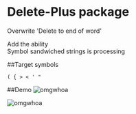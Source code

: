 # Delete-Plus package

Overwrite 'Delete to end of word'

Add the ability  
Symbol sandwiched strings is processing



##Target symbols
```
( { > < ' "
```


##Demo
![omgwhoa][demo html]

![omgwhoa][demo js]

[demo html]: https://dl.dropboxusercontent.com/s/mxdot7tb9q2o387/dell_01.gif
[demo js]:https://dl.dropboxusercontent.com/s/2kytax2vqnvb2sm/dell_02.gif
